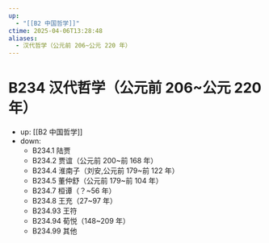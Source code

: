 ```yaml
---
up:
  - "[[B2 中国哲学]]"
ctime: 2025-04-06T13:28:48
aliases:
  - 汉代哲学（公元前 206~公元 220 年）
---
```


# B234 汉代哲学（公元前 206~公元 220 年）

- up: [[B2 中国哲学]]
- down:	
	- B234.1 陆贾
	- B234.2 贾谊（公元前 200~前 168 年）
	- B234.4 淮南子（刘安,公元前 179~前 122 年）
	- B234.5 董仲舒（公元前 179~前 104 年）
	- B234.7 桓谭（？~56 年）
	- B234.8 王充（27~97 年）
	- B234.93 王符
	- B234.94 荀悦（148~209 年）
	- B234.99 其他
	
